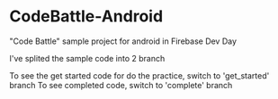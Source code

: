 # CodeBattle-Android
"Code Battle" sample project for android in Firebase Dev Day

I've splited the sample code into 2 branch

To see the get started code for do the practice, switch to 'get_started' branch
To see completed code, switch to 'complete' branch
